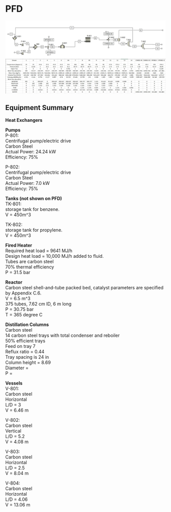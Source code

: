 # PFD
![Aspen-Process](Aspen_Process.JPG) <br>
![PFD-streamtable](PFD_Streamtable.JPG) <br>

## Equipment Summary <br>
**Heat Exchangers** <br>

**Pumps** <br>
P-801: <br>
Centrifugal pump/electric drive <br>
Carbon Steel <br>
Actual Power: 24.24 kW <br>
Efficiency: 75% <br>

P-802: <br>
Centrifugal pump/electric drive <br>
Carbon Steel <br>
Actual Power: 7.0 kW <br>
Efficiency: 75% <br>

**Tanks (not shown on PFD)** <br>
TK-801: <br>
storage tank for benzene. <br>
V = 450m^3 <br>

TK-802: <br>
storage tank for propylene. <br>
V = 450m^3 <br>

**Fired Heater** <br>
Required heat load = 9641 MJ/h <br>
Design heat load = 10,000 MJ/h added to fluid. <br>
Tubes are carbon steel <br>
70% thermal efficiency <br>
P = 31.5 bar

**Reactor** <br>
Carbon steel shell-and-tube packed bed, catalyst parameters are specified by Appendix C.6. <br>
V = 6.5 m^3 <br>
375 tubes, 7.62 cm ID, 6 m long <br>
P = 30.75 bar <br>
T = 365 degree C <br>

**Distillation Columns** <br>
Carbon steel <br>
14 carbon steel trays with total condenser and reboiler <br>
50% efficient trays <br>
Feed on tray 7 <br>
Reflux ratio = 0.44 <br>
Tray spacing is 24 in <br>
Column height = 8.69 <br>
Diameter = <br>
P = <br>

**Vessels** <br>
V-801: <br>
Carbon steel <br>
Horizontal <br>
L/D = 3 <br>
V = 6.46 m <br>

V-802: <br>
Carbon steel <br>
Vertical <br>
L/D = 5.2 <br>
V = 4.08 m <br>

V-803: <br>
Carbon steel <br>
Horizontal <br>
L/D = 2.5 <br>
V = 8.04 m <br>

V-804: <br>
Carbon steel <br>
Horizontal <br>
L/D = 4.06 <br>
V = 13.06 m <br>
